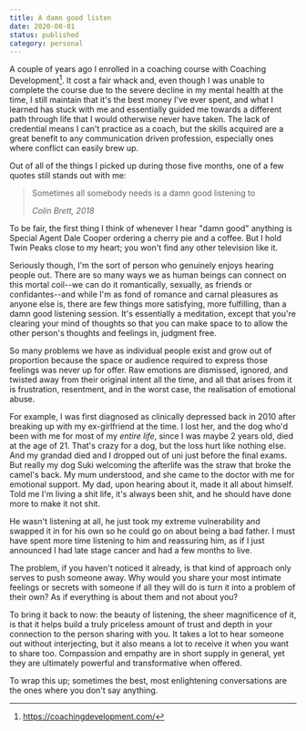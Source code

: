 ```yaml
---
title: A damn good listen
date: 2020-08-01
status: published
category: personal
---
```


A couple of years ago I enrolled in a coaching course with Coaching Development[^1]. It cost a fair whack and, even though I was unable to complete the course due to the severe decline in my mental health at the time, I still maintain that it's the best money I've ever spent, and what I learned has stuck with me and essentially guided me towards a different path through life that I would otherwise never have taken. The lack of credential means I can't practice as a coach, but the skills acquired are a great benefit to any communication driven profession, especially ones where conflict can easily brew up.

Out of all of the things I picked up during those five months, one of a few quotes still stands out with me:

> Sometimes all somebody needs is a damn good listening to
>
> *Colin Brett, 2018*

To be fair, the first thing I think of whenever I hear "damn good" anything is Special Agent Dale Cooper ordering a cherry pie and a coffee. But I hold Twin Peaks close to my heart; you won't find any other television like it.

Seriously though, I'm the sort of person who genuinely enjoys hearing people out. There are so many ways we as human beings can connect on this mortal coil--we can do it romantically, sexually, as friends or confidantes--and while I'm as fond of romance and carnal pleasures as anyone else is, there are few things more satisfying, more fulfilling, than a damn good listening session. It's essentially a meditation, except that you're clearing your mind of thoughts so that you can make space to to allow the other person's thoughts and feelings in, judgment free.

So many problems we have as individual people exist and grow out of proportion because the space or audience required to express those feelings was never up for offer. Raw emotions are dismissed, ignored, and twisted away from their original intent all the time, and all that arises from it is frustration, resentment, and in the worst case, the realisation of emotional abuse.

For example, I was first diagnosed as clinically depressed back in 2010 after breaking up with my ex-girlfriend at the time. I lost her, and the dog who'd been with me for most of my _entire life_, since I was maybe 2 years old, died at the age of 21. That's crazy for a dog, but the loss hurt like nothing else. And my grandad died and I dropped out of uni just before the final exams. But really my dog Suki welcoming the afterlife was the straw that broke the camel's back. My mum understood, and she came to the doctor with me for emotional support. My dad, upon hearing about it, made it all about himself. Told me I'm living a shit life, it's always been shit, and he should have done more to make it not shit.

He wasn't listening at all, he just took my extreme vulnerability and swapped it in for his own so he could go on about being a bad father. I must have spent more time listening to him and reassuring him, as if I just announced I had late stage cancer and had a few months to live.

The problem, if you haven't noticed it already, is that kind of approach only serves to push someone away. Why would you share your most intimate feelings or secrets with someone if all they will do is turn it into a problem of their own? As if everything is about them and not about you?

To bring it back to now: the beauty of listening, the sheer magnificence of it, is that it helps build a truly priceless amount of trust and depth in your connection to the person sharing with you. It takes a lot to hear someone out without interjecting, but it also means a lot to receive it when you want to share too. Compassion and empathy are in short supply in general, yet they are ultimately powerful and transformative when offered.

To wrap this up; sometimes the best, most enlightening conversations are the ones where you don't say anything.

[^1]: https://coachingdevelopment.com/